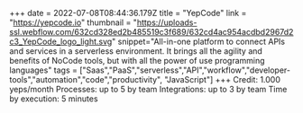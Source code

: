 +++
date = 2022-07-08T08:44:36.179Z
title = "YepCode"
link = "https://yepcode.io"
thumbnail = "https://uploads-ssl.webflow.com/632cd328ed2b485519c3f689/632cd4ac954acdbd2967d2c3_YepCode_logo_light.svg"
snippet="All-in-one platform to connect APIs and services in a serverless environment. It brings all the agility and benefits of NoCode tools, but with all the power of use programming languages"
tags = ["Saas","PaaS","serverless","API","workflow","developer-tools","automation","code","productivity", "JavaScript"]
+++
Credit: 1.000 yeps/month
Processes: up to 5 by team
Integrations: up to 3 by team
Time by execution: 5 minutes
